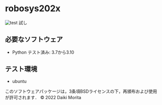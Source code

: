 # robosys202x

![test](https://github.com/moritaddaiki/robosys202x/actions/workflows/test.yml/badge.svg)
試し


## 必要なソフトウェア
* Python
  テスト済み: 3.7から3.10

## テスト環境
* ubuntu




このソフトウェアパッケージは，3条項BSDライセンスの下，再頒布および使用が許可されます．
 © 2022 Daiki Morita
